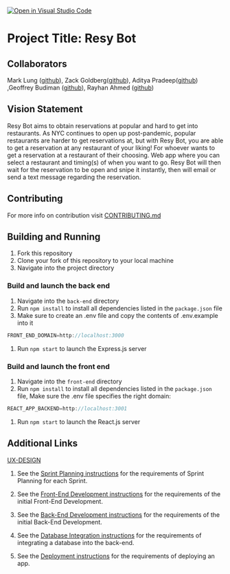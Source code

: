 [![Open in Visual Studio Code](https://classroom.github.com/assets/open-in-vscode-c66648af7eb3fe8bc4f294546bfd86ef473780cde1dea487d3c4ff354943c9ae.svg)](https://classroom.github.com/online_ide?assignment_repo_id=8760730&assignment_repo_type=AssignmentRepo)
# Project Title: Resy Bot
## Collaborators
Mark Lung ([github](https://github.com/ml6754)), Zack Goldberg([github](https://github.com/zrg228)), Aditya Pradeep([github](https://github.com/adityapradeep12)) ,Geoffrey Budiman ([github](https://github.com/geoffreybudiman91)), Rayhan Ahmed ([github](https://github.com/rfahmed))
## Vision Statement
Resy Bot aims to obtain reservations at popular and hard to get into restaurants. As NYC continues to open up post-pandemic, popular restaurants are harder to get reservations at, but with Resy Bot, you are able to get a reservation at any restaurant of your liking! For whoever wants to get a reservation at a restaurant of their choosing. Web app where you can select a restaurant and timing(s) of when you want to go. Resy Bot will then wait for the reservation to be open and snipe it instantly, then will email or send a text message regarding the reservation. 
## Contributing
For more info on contribution visit [CONTRIBUTING.md](./CONTRIBUTING.md)

## Building and Running
1. Fork this repository 
1. Clone your fork of this repository to your local machine
1. Navigate into the project directory

### Build and launch the back end
1. Navigate into the `back-end` directory
1. Run `npm install` to install all dependencies listed in the `package.json` file
1. Make sure to create an .env file and copy the contents of .env.example into it
```javascript
FRONT_END_DOMAIN=http://localhost:3000
```
1. Run `npm start` to launch the Express.js server
### Build and launch the front end
1. Navigate into the `front-end` directory
1. Run `npm install` to install all dependencies listed in the `package.json` file, Make sure the .env file specifies the right domain: 
```javascript
REACT_APP_BACKEND=http://localhost:3001
```
1. Run `npm start` to launch the React.js server


## Additional Links
[UX-DESIGN](./UX-DESIGN.md)

1. See the [Sprint Planning instructions](instructions-0d-sprint-planning.md) for the requirements of Sprint Planning for each Sprint.

1. See the [Front-End Development instructions](./instructions-1-front-end.md) for the requirements of the initial Front-End Development.

1. See the [Back-End Development instructions](./instructions-2-back-end.md) for the requirements of the initial Back-End Development.

1. See the [Database Integration instructions](./instructions-3-database.md) for the requirements of integrating a database into the back-end.

1. See the [Deployment instructions](./instructions-4-deployment.md) for the requirements of deploying an app.

